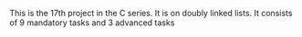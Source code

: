  This is the 17th project in the C series.
 It is on doubly linked lists.
 It consists of 9 mandatory tasks and 3 advanced tasks
